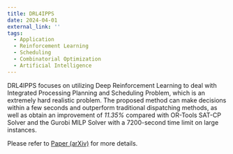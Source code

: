 ```yaml
---
title: DRL4IPPS
date: 2024-04-01
external_link: ''
tags:
  - Application
  - Reinforcement Learning
  - Scheduling
  - Combinatorial Optimization
  - Artificial Intelligence
---
```


DRL4IPPS focuses on utilizing Deep Reinforcement Learning to deal with Integrated Processing Planning and Scheduling Problem, which is an extremely hard realistic problem. The proposed method can make decisions within a few seconds and outperform traditional dispatching methods, as well as obtain an improvement of *11.35%* compared with OR-Tools SAT-CP Solver and the Gurobi MILP Solver with a 7200-second time limit on large instances.

Please refer to [Paper (arXiv)](https://arxiv.org/abs/2409.00968) for more details.
<!--more-->
